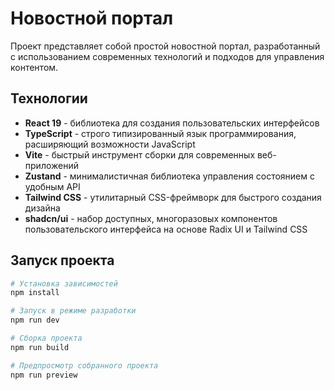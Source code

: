 # Новостной портал

Проект представляет собой простой новостной портал, разработанный с использованием современных технологий и подходов для управления контентом.

## Технологии

-   **React 19** - библиотека для создания пользовательских интерфейсов
-   **TypeScript** - строго типизированный язык программирования, расширяющий возможности JavaScript
-   **Vite** - быстрый инструмент сборки для современных веб-приложений
-   **Zustand** - минималистичная библиотека управления состоянием с удобным API
-   **Tailwind CSS** - утилитарный CSS-фреймворк для быстрого создания дизайна
-   **shadcn/ui** - набор доступных, многоразовых компонентов пользовательского интерфейса на основе Radix UI и Tailwind CSS

## Запуск проекта

```bash
# Установка зависимостей
npm install

# Запуск в режиме разработки
npm run dev

# Сборка проекта
npm run build

# Предпросмотр собранного проекта
npm run preview
```
